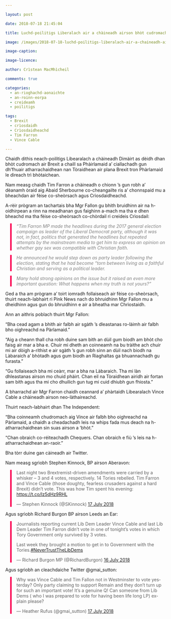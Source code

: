```yaml
---

layout: post

date: 2018-07-18 21:45:04

title: Luchd-poilitigs Liberalach air a chàineadh airson bhòt cudromach air Brexit a chaill

image: /images/2018-07-18-luchd-poilitigs-liberalach-air-a-chaineadh-airson-bhot-cudromach-air-brexit-a-chaill.jpg

image-caption:

image-licence:

author: Crìstean MacMhìcheil

comments: true

categories:
  - an-rioghachd-aonaichte
  - an-roinn-eorpa
  - creideamh
  - poilitigs

tags:
  - Brexit
  - crìosdaidh
  - Crìosdaidheachd
  - Tim Farron
  - Vince Cable

---
```


Chaidh dithis neach-poilitigs Libearalach a chàineadh Dimàirt as dèidh dhan bhòt cudromach air Brexit a chaill sa Phàirlamaid a&#8217; ciallachadh gun dh&#8217;fhuair atharrachaidhean nan Tòraidhean air plana Brexit tron Phàrlamaid le dìreach trì bhòtaichean.

<!--more-->

Nam measg chaidh Tim Farron a chàineadh o chionn &#8217;s gun robh a&#8217; dèanamh òraid aig Abaid Sherbourne co-cheangailte ris a&#8217; chonnspaid mu a bheachdan air fèise co-sheòrsach agus Crìosdaidheachd.

A-rèir prògram an tachartais bha Mgr Fallon gu bhith bruidhinn air na h-oidhirpean a rinn na meadhanan gus faighinn a-mach ma tha e dhen bheachd ma tha fèise co-sheòrsach co-chòrdail ri creideis Crìosdail:

<p style="margin-left: 15px; padding-left: 15px; border-left: 5px solid #fb135b;">
  <span style="color: #808080;"><em>&#8220;Tim Farron MP made the headlines during the 2017 general election campaign as leader of the Liberal Democrat party, although it was not, in fact, politics that generated the headlines but repeated attempts by the mainstream media to get him to express an opinion on whether gay sex was compatible with Christian faith.</em></span>
</p>

<p style="margin-left: 15px; padding-left: 15px; border-left: 5px solid #fb135b;">
  <span style="color: #808080;"><em>He announced he would step down as party leader following the election, stating that he had become “torn between living as a faithful Christian and serving as a political leader.</em></span>
</p>

<p style="margin-left: 15px; padding-left: 15px; border-left: 5px solid #fb135b;">
  <span style="color: #808080;"><em>Many hold strong opinions on the issue but it raised an even more important question: What happens when my truth is not yours?&#8221;</em></span>
</p>

Ged a tha am prògram a&#8217; toirt iomradh follaiseach air fèise co-sheòrsach, thuirt neach-labhairt ri Pink News nach do bhruidhinn Mgr Fallon mu a dheidhinn agus gun do bhruidhinn e air a bheatha mar Chrìostaidh.

Ann an aithris poblach thuirt Mgr Fallon:

&#8220;Bha cead agam a bhith air falbh air sgàth &#8217;s dleastanas ro-làimh air falbh bho oighreachd na Pàrlamaid.&#8221;

&#8220;Aig a cheann thall cha robh duine sam bith an dùil gum biodh am bhòt cho faisg air mar a bha e. Chuir mi dheth an coinneamh na bu tràithe ach chuir mi air dòigh a-rithist e air sgàth &#8217;s gun robh sinn an dùil nach biodh na Làbaraich a&#8217; bhòtadh agus gum biodh an Riaghaltas ga bhuannachadh gu furasta.&#8221;

&#8220;Gu follaiseach bha mi ceàrr, mar a bha na Làbaraich. Tha mi làn dhleastanas airson mo chuid phàirt. Chan eil na Tòraidhean airidh air fortan sam bith agus tha mi cho dhuilich gun tug mi cuid dhiubh gun fhiosta.&#8221;

A bharrachd air Mgr Farron chaidh ceannard a&#8217; phàrtaidh Libearalach Vince Cable a chàineadh airson neo-làthaireachd.

Thuirt neach-labhairt dhan The Independent:

&#8220;Bha coinneamh chudromach aig Vince air falbh bho oighreachd na Pàrlamaid, a chaidh a cheadachadh leis na whips fada mus deach na h-atharrachaidhean sin suas airson a &#8216;bhòt.&#8221;

&#8220;Chan obraich co-réiteachadh Chequers. Chan obraich e fiù &#8217;s leis na h-atharrachaidhean an-raoir.&#8221;

Bha tòrr duine gan càineadh air Twitter.

Nam measg sgrìobh Stephen Kinnock, BP airson Aberavon:

<blockquote class="twitter-tweet" style="margin-left: 15px; padding-left: 15px; border-left: 5px solid #fb135b;" data-lang="en-gb">
  <p dir="ltr" lang="en">
    Last night two Brextremist-driven amendments were carried by a whisker &#8211; 3 and 4 votes, respectively. 14 Tories rebelled. Tim Farron and Vince Cable (those doughty, fearless crusaders against a hard Brexit) didn’t vote. This was how Tim spent his evening: <a href="https://t.co/Iz5dHz9RHL">https://t.co/Iz5dHz9RHL</a>
  </p>

  <p>
    — Stephen Kinnock (@SKinnock) <a href="https://twitter.com/SKinnock/status/1019099875311542272?ref_src=twsrc%5Etfw">17 July 2018</a>
  </p>
</blockquote>

Agus sgrìobh Richard Burgon BP airson Leeds an Ear:

<blockquote class="twitter-tweet" style="margin-left: 15px; padding-left: 15px; border-left: 5px solid #fb135b;" data-lang="en-gb">
  <p dir="ltr" lang="en">
    Journalists reporting current Lib Dem Leader Vince Cable and last Lib Dem Leader Tim Farron didn’t vote in one of tonight’s votes in which Tory Government only survived by 3 votes.
  </p>

  <p>
    Last week they brought a motion to get in to Government with the Tories.<a href="https://twitter.com/hashtag/NeverTrustTheLibDems?src=hash&ref_src=twsrc%5Etfw">#NeverTrustTheLibDems</a>
  </p>

  <p>
    — Richard Burgon MP (@RichardBurgon) <a href="https://twitter.com/RichardBurgon/status/1018980120223199233?ref_src=twsrc%5Etfw">16 July 2018</a>
  </p>
</blockquote>

Agus sgrìobh an cleachdaiche Twitter @gmai_sutton:

<blockquote class="twitter-tweet" style="margin-left: 15px; padding-left: 15px; border-left: 5px solid #fb135b;" data-lang="en-gb">
  <p dir="ltr" lang="en">
    Why was Vince Cable and Tim Fallon not in Westminster to vote yesterday? Only party claiming to support Remain and they don’t turn up for such an important vote! It’s a genuine Q! Can someone from Lib Dems ( who I was prepared to vote for having been life long LP) explain please?
  </p>

  <p>
    — Heather Rufus (@gmai_sutton) <a href="https://twitter.com/gmai_sutton/status/1019118944605671424?ref_src=twsrc%5Etfw">17 July 2018</a>
  </p>
</blockquote>
